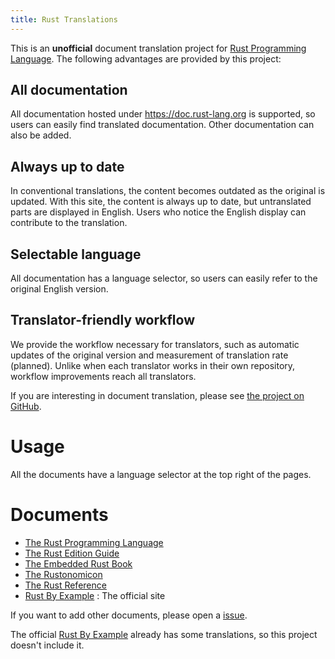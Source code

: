 ```yaml
---
title: Rust Translations
---
```


This is an **unofficial** document translation project for [Rust Programming Language](https://rust-lang.org).
The following advantages are provided by this project:

## All documentation
All documentation hosted under https://doc.rust-lang.org is supported, so users can easily find translated documentation. Other documentation can also be added.

## Always up to date
In conventional translations, the content becomes outdated as the original is updated. With this site, the content is always up to date, but untranslated parts are displayed in English. Users who notice the English display can contribute to the translation.

## Selectable language
All documentation has a language selector, so users can easily refer to the original English version.

## Translator-friendly workflow
We provide the workflow necessary for translators, such as automatic updates of the original version and measurement of translation rate (planned). Unlike when each translator works in their own repository, workflow improvements reach all translators.

If you are interesting in document translation, please see [the project on GitHub](https://github.com/rust-lang-translations/project).

# Usage

All the documents have a language selector at the top right of the pages.

# Documents

* [The Rust Programming Language](https://rust-lang-translations.org/book)
* [The Rust Edition Guide](https://rust-lang-translations.org/edition-guide)
* [The Embedded Rust Book](https://rust-lang-translations.org/embedded-book)
* [The Rustonomicon](https://rust-lang-translations.org/nomicon)
* [The Rust Reference](https://rust-lang-translations.org/reference)
* [Rust By Example](https://doc.rust-lang.org/rust-by-example) : The official site

If you want to add other documents, please open a [issue](https://github.com/rust-lang-translations/project/issues).

The official [Rust By Example](https://doc.rust-lang.org/rust-by-example) already has some translations, so this project doesn't include it.
